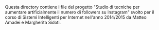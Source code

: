 Questa directory contiene i file del progetto "Studio di tecniche per aumentare artificialmente il numero di followers su Instagram" svolto per il corso di Sistemi Intelligenti per Internet nell'anno 2014/2015 da Matteo Amadei e Margherita Sidoti.
